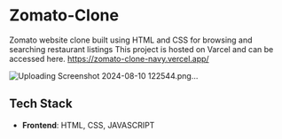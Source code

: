# Zomato-Clone
Zomato website clone built using HTML and CSS for browsing and searching restaurant listings This project is hosted on Varcel and can be accessed here. https://zomato-clone-navy.vercel.app/

![Uploading Screenshot 2024-08-10 122544.png…]()

## Tech Stack

- **Frontend**: HTML, CSS, JAVASCRIPT 

